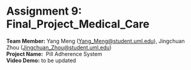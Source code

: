 # Assignment 9: Final_Project_Medical_Care
<b>Team Member:</b>   Yang Meng (Yang_Meng@student.uml.edu), Jingchuan Zhou (Jingchuan_Zhou@student.uml.edu)</br>
<b>Project Name:</b>  Pill Adherence System</br>
<b>Video Demo:</b> to be updated

